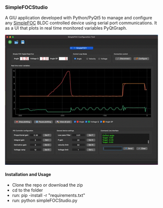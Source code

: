### SimpleFOCStudio


A GIU application developed  with Python/PyQt5 to manage and configure any [SimpleFOC](https://github.com/simplefoc)  BLDC controlled device using serial port communications. It as a UI that plots in real time monitored  variables PyQtGraph.

![SimpleFOCStudio](DOC/SimpleFOCStudio.gif?raw=true)


#### Installation and Usage

- Clone the repo or download the zip
- cd to the folder
- run: pip -install -r "requirements.txt"
- run: python simpleFOCStudio.py
